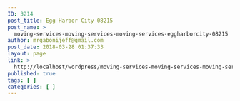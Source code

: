```yaml
---
ID: 3214
post_title: Egg Harbor City 08215
post_name: >
  moving-services-moving-services-moving-services-eggharborcity-08215
author: mrgabonijeff@gmail.com
post_date: 2018-03-28 01:37:33
layout: page
link: >
  http://localhost/wordpress/moving-services-moving-services-moving-services-eggharborcity-08215/
published: true
tags: [ ]
categories: [ ]
---
```

